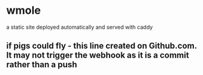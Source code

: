 # wmole
a static site deployed automatically and served with caddy

## if pigs could fly - this line created on Github.com.  It may not trigger the webhook as it is a commit rather than a push
